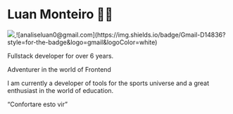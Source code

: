 
# Luan Monteiro 👋🏻
<a href="https://www.instagram.com/ln.mont/" target="_blank">
  <img src="https://img.shields.io/badge/Instagram-E4405F?style=for-the-badge&logo=instagram&logoColor=white" />
</a>
![analiseluan0@gmail.com](https://img.shields.io/badge/Gmail-D14836?style=for-the-badge&logo=gmail&logoColor=white)


Fullstack developer for over 6 years.

Adventurer in the world of Frontend

I am currently a developer of tools for the sports universe and a great enthusiast in the world of education.

“Confortare esto vir”

